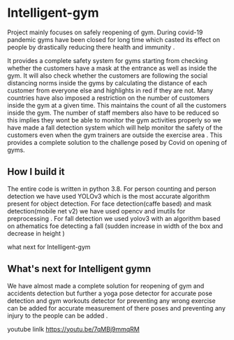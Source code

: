 # Intelligent-gym
Project mainly focuses on safely reopening of gym. During covid-19 pandemic gyms have been closed for long time which casted its effect on people by drastically reducing there health and immunity .


It provides a complete safety system for gyms starting from checking whether the customers have a mask at the entrance as well as inside the gym. It will also check whether the customers are following the social distancing norms inside the gyms by calculating the distance of each customer from everyone else and highlights in red if they are not. Many countries have also imposed a restriction on the number of customers inside the gym at a given time. This maintains the count of all the customers inside the gym. The number of staff members also have to be reduced so this implies they wont be able to monitor the gym activities properly so we have made a fall detection system which will help monitor the safety of the customers even when the gym trainers are outside the exercise area . This provides a complete solution to the challenge posed by Covid on opening of gyms.


## How I build it
The entire code is written in python 3.8. For person counting and person detection we have used YOLOv3 which is the most accurate algorithm present for object detection. For face detection(caffe based) and mask detection(mobile net v2) we have used opencv and imutils for preprocessing .
For fall detection we used yolov3 with an algorithm based on athematics foe detecting a fall (sudden increase in width of the box and decrease in height )


what next for Intelligent-gym
## What's next for Intelligent gymn  
We have almost made a complete solution for reopening of gym and accidents detection but further a yoga pose detector for accurate pose detection and gym workouts detector for preventing any wrong exercise can be added for accurate measurement of there poses and preventing any injury to the people can be added .




youtube linlk
https://youtu.be/7qMBj9mmqRM


